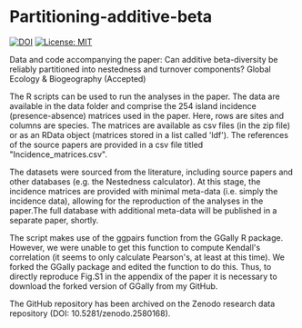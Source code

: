 # Partitioning-additive-beta

[![DOI](https://zenodo.org/badge/DOI/10.5281/zenodo.2595322.svg)](https://doi.org/10.5281/zenodo.2595322)
[![License: MIT](https://img.shields.io/badge/License-MIT-yellow.svg)](https://opensource.org/licenses/MIT)

Data and code accompanying the paper: Can additive beta-diversity be reliably partitioned into nestedness and turnover components? Global Ecology & Biogeography (Accepted)

The R scripts can be used to run the analyses in the paper. The data are available in the data folder and comprise the 254 island incidence (presence-absence) matrices used in the paper. Here, rows are sites and columns are species. The matrices are available as csv files (in the zip file) or as an RData object (matrices stored in a list called 'ldf'). The references of the source papers are provided in a csv file titled "Incidence_matrices.csv". 

The datasets were sourced from the literature, including source papers and other databases (e.g. the Nestedness calculator). At this stage, the incidence matrices are provided with minimal meta-data (i.e.
simply the incidence data), allowing for the reproduction of the analyses in the paper.The full database with additional meta-data will be published in a separate paper, shortly.

The script makes use of the ggpairs function from the GGally R package. However, we were unable to get this function to compute Kendall's correlation (it seems to only calculate Pearson's, at least at this time). We forked the GGally package and edited the function to do this. Thus, to directly reproduce Fig.S1 in the appendix of the paper it is necessary to download the forked version of GGally from my GitHub. 

The GitHub repository has been archived on the Zenodo research data repository (DOI: 10.5281/zenodo.2580168).
